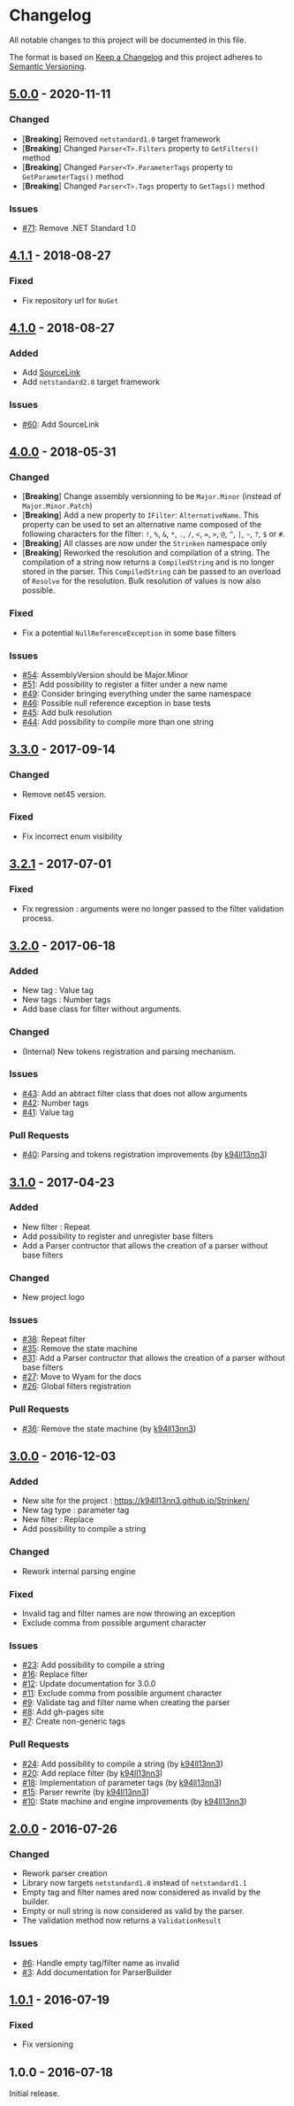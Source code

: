 # Changelog

All notable changes to this project will be documented in this file.

The format is based on [Keep a Changelog](http://keepachangelog.com/en/1.0.0/)
and this project adheres to [Semantic Versioning](http://semver.org/spec/v2.0.0.html).

## [5.0.0] - 2020-11-11

### Changed

- [**Breaking**] Removed `netstandard1.0` target framework
- [**Breaking**] Changed `Parser<T>.Filters` property to `GetFilters()` method
- [**Breaking**] Changed `Parser<T>.ParameterTags` property to `GetParameterTags()` method
- [**Breaking**] Changed `Parser<T>.Tags` property to `GetTags()` method

### Issues

- [#71](https://github.com/k94ll13nn3/Strinken/issues/71): Remove .NET Standard 1.0

## [4.1.1] - 2018-08-27

### Fixed

- Fix repository url for `NuGet`

## [4.1.0] - 2018-08-27

### Added

- Add [SourceLink](https://github.com/dotnet/sourcelink)
- Add `netstandard2.0` target framework

### Issues

- [#60](https://github.com/k94ll13nn3/Strinken/issues/60): Add SourceLink

## [4.0.0] - 2018-05-31

### Changed

- [**Breaking**] Change assembly versionning to be `Major.Minor` (instead of `Major.Minor.Patch`)
- [**Breaking**] Add a new property to `IFilter`: `AlternativeName`. This property can be used to set an alternative name composed of the following characters for the filter: `!`, `%`, `&`, `*`, `.`, `/`, `<`, `=`, `>`, `@`, `^`, `|`, `~`, `?`, `$` or `#`.
- [**Breaking**] All classes are now under the `Strinken` namespace only
- [**Breaking**] Reworked the resolution and compilation of a string. The compilation of a string now returns a `CompiledString` and is no longer stored in the parser. This `CompiledString` can be passed to an overload of `Resolve` for the resolution. Bulk resolution of values is now also possible.

### Fixed

- Fix a potential `NullReferenceException` in some base filters

### Issues

- [#54](https://github.com/k94ll13nn3/Strinken/issues/54): AssemblyVersion should be Major.Minor
- [#51](https://github.com/k94ll13nn3/Strinken/issues/51): Add possibility to register a filter under a new name
- [#49](https://github.com/k94ll13nn3/Strinken/issues/49): Consider bringing everything under the same namespace
- [#46](https://github.com/k94ll13nn3/Strinken/issues/46): Possible null reference exception in base tests
- [#45](https://github.com/k94ll13nn3/Strinken/issues/45): Add bulk resolution
- [#44](https://github.com/k94ll13nn3/Strinken/issues/44): Add possibility to compile more than one string

## [3.3.0] - 2017-09-14

### Changed

- Remove net45 version.

### Fixed

- Fix incorrect enum visibility

## [3.2.1] - 2017-07-01

### Fixed

- Fix regression : arguments were no longer passed to the filter validation process.

## [3.2.0] - 2017-06-18

### Added

- New tag : Value tag
- New tags : Number tags
- Add base class for filter without arguments.

### Changed

- (Internal) New tokens registration and parsing mechanism.

### Issues

- [#43](https://github.com/k94ll13nn3/Strinken/issues/43): Add an abtract filter class that does not allow arguments
- [#42](https://github.com/k94ll13nn3/Strinken/issues/42): Number tags
- [#41](https://github.com/k94ll13nn3/Strinken/issues/41): Value tag

### Pull Requests

- [#40](https://github.com/k94ll13nn3/Strinken/pull/40): Parsing and tokens registration improvements (by [k94ll13nn3](https://github.com/k94ll13nn3))

## [3.1.0] - 2017-04-23

### Added

- New filter : Repeat
- Add possibility to register and unregister base filters
- Add a Parser contructor that allows the creation of a parser without base filters

### Changed

- New project logo

### Issues

- [#38](https://github.com/k94ll13nn3/Strinken/issues/38): Repeat filter
- [#35](https://github.com/k94ll13nn3/Strinken/issues/35): Remove the state machine
- [#31](https://github.com/k94ll13nn3/Strinken/issues/31): Add a Parser contructor that allows the creation of a parser without base filters
- [#27](https://github.com/k94ll13nn3/Strinken/issues/27): Move to Wyam for the docs
- [#26](https://github.com/k94ll13nn3/Strinken/issues/26): Global filters registration

### Pull Requests

- [#36](https://github.com/k94ll13nn3/Strinken/pull/36): Remove the state machine (by [k94ll13nn3](https://github.com/k94ll13nn3))

## [3.0.0] - 2016-12-03

### Added

- New site for the project : https://k94ll13nn3.github.io/Strinken/
- New tag type : parameter tag
- New filter : Replace
- Add possibility to compile a string

### Changed

- Rework internal parsing engine

### Fixed

- Invalid tag and filter names are now throwing an exception
- Exclude comma from possible argument character

### Issues

- [#23](https://github.com/k94ll13nn3/Strinken/issues/23): Add possibility to compile a string
- [#16](https://github.com/k94ll13nn3/Strinken/issues/16): Replace filter
- [#12](https://github.com/k94ll13nn3/Strinken/issues/12): Update documentation for 3.0.0
- [#11](https://github.com/k94ll13nn3/Strinken/issues/11): Exclude comma from possible argument character
- [#9](https://github.com/k94ll13nn3/Strinken/issues/9): Validate tag and filter name when creating the parser
- [#8](https://github.com/k94ll13nn3/Strinken/issues/8): Add gh-pages site
- [#7](https://github.com/k94ll13nn3/Strinken/issues/7): Create non-generic tags

### Pull Requests

- [#24](https://github.com/k94ll13nn3/Strinken/pull/24): Add possibility to compile a string (by [k94ll13nn3](https://github.com/k94ll13nn3))
- [#20](https://github.com/k94ll13nn3/Strinken/pull/20): Add replace filter (by [k94ll13nn3](https://github.com/k94ll13nn3))
- [#18](https://github.com/k94ll13nn3/Strinken/pull/18): Implementation of parameter tags (by [k94ll13nn3](https://github.com/k94ll13nn3))
- [#15](https://github.com/k94ll13nn3/Strinken/pull/15): Parser rewrite (by [k94ll13nn3](https://github.com/k94ll13nn3))
- [#10](https://github.com/k94ll13nn3/Strinken/pull/10): State machine and engine improvements (by [k94ll13nn3](https://github.com/k94ll13nn3))

## [2.0.0] - 2016-07-26

### Changed

- Rework parser creation
- Library now targets `netstandard1.0` instead of `netstandard1.1`
- Empty tag and filter names ared now considered as invalid by the builder.
- Empty or null string is now considered as valid by the parser.
- The validation method now returns a `ValidationResult`

### Issues

- [#6](https://github.com/k94ll13nn3/Strinken/issues/6): Handle empty tag/filter name as invalid
- [#3](https://github.com/k94ll13nn3/Strinken/issues/3): Add documentation for ParserBuilder

## [1.0.1] - 2016-07-19

### Fixed

- Fix versioning

## 1.0.0 - 2016-07-18

Initial release.

[5.0.0]: https://github.com/k94ll13nn3/Strinken/compare/v4.1.1...v5.0.0
[4.1.1]: https://github.com/k94ll13nn3/Strinken/compare/v4.1.0...v4.1.1
[4.1.0]: https://github.com/k94ll13nn3/Strinken/compare/v4.0.0...v4.1.0
[4.0.0]: https://github.com/k94ll13nn3/Strinken/compare/v3.3.0...v4.0.0
[3.3.0]: https://github.com/k94ll13nn3/Strinken/compare/v3.2.1...v3.3.0
[3.2.1]: https://github.com/k94ll13nn3/Strinken/compare/v3.2.0...v3.2.1
[3.2.0]: https://github.com/k94ll13nn3/Strinken/compare/v3.1.0...v3.2.0
[3.1.0]: https://github.com/k94ll13nn3/Strinken/compare/v3.0.0...v3.1.0
[3.0.0]: https://github.com/k94ll13nn3/Strinken/compare/v2.0.0...v3.0.0
[2.0.0]: https://github.com/k94ll13nn3/Strinken/compare/v1.0.1...v2.0.0
[1.0.1]: https://github.com/k94ll13nn3/Strinken/compare/v1.0.0...v1.0.1
